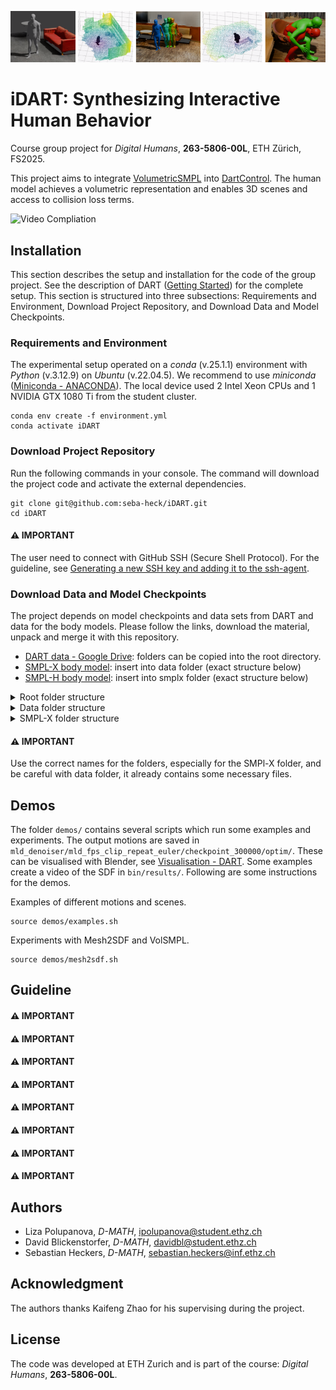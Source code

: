 ![Examples from iDART](./bin/examples/iDART-banner.png)
# iDART: Synthesizing Interactive Human Behavior

Course group project for *Digital Humans*, **263-5806-00L**, ETH Zürich, FS2025.

This project aims to integrate [VolumetricSMPL](https://github.com/markomih/VolumetricSMPL) into [DartControl](https://zkf1997.github.io/DART/). The human model achieves a volumetric representation and enables 3D scenes and access to collision loss terms.

![Video Compliation](./bin/examples/examples-compilation.gif)

## Installation
This section describes the setup and installation for the code of the group project. See the description of DART ([Getting Started](./DART-README.md#getting-started)) for the complete setup. This section is structured into three subsections: Requirements and Environment, Download Project Repository, and Download Data and Model Checkpoints.

### Requirements and Environment

The experimental setup operated on a *conda* (v.25.1.1) environment with *Python* (v.3.12.9) on *Ubuntu* (v.22.04.5). We recommend to use *miniconda* ([Miniconda - ANACONDA](https://www.anaconda.com/docs/getting-started/miniconda/main)). The local device used 2 Intel Xeon CPUs and 1 NVIDIA GTX 1080 Ti from the student cluster. 

```
conda env create -f environment.yml
conda activate iDART
```

### Download Project Repository

Run the following commands in your console. The command will download the project code and activate the external dependencies. 

```
git clone git@github.com:seba-heck/iDART.git
cd iDART
```

#### ⚠️ IMPORTANT
The user need to connect with GitHub SSH (Secure Shell Protocol). For the guideline, see [Generating a new SSH key and adding it to the ssh-agent](https://docs.github.com/en/authentication/connecting-to-github-with-ssh/generating-a-new-ssh-key-and-adding-it-to-the-ssh-agent).

### Download Data and Model Checkpoints

The project depends on model checkpoints and data sets from DART and data for the body models. Please follow the links, download the material, unpack and merge it with this repository. 
- [DART data - Google Drive](https://drive.google.com/drive/folders/1vJg3GFVPT6kr6cA0HrQGmiAEBE2dkaps?usp=drive_link): folders can be copied into the root directory.
- [SMPL-X body model](https://download.is.tue.mpg.de/download.php?domain=smplx&sfile=smplx_lockedhead_20230207.zip): insert into data folder (exact structure below)
- [SMPL-H body model](https://download.is.tue.mpg.de/download.php?domain=mano&resume=1&sfile=smplh.tar.xz): insert into smplx folder (exact structure below)

<details>
  <summary> Root folder structure </summary>

  ```
  .
  ├── config_files
  ├── control
  ├── data             *new
  ├── data_loaders
  ├── data_scripts
  ├── demos
  ├── diffusion
  ├── environment.yml
  ├── evaluation
  ├── misc
  ├── mld
  ├── mld_denoiser    *new
  ├── model
  ├── mvae            *new
  ├── policy_train    *new
  ├── README.md
  ├── scenes
  ├── utils
  └── visualize
  ...
  ``` 
</details>

<details>
  <summary> Data folder structure </summary>

  ```
  data
  ├── action_statistics.json
  ├── fps_dict_all.json
  ├── fps_dict.json
  ├── hml3d_smplh
  │   └── seq_data_zero_male
  ├── inbetween
  │   └── pace_in_circles
  ├── joint_skin_dist.json
  ├── optim_interaction
  │   ├── climb_down.json
  │   └── sit.json
  ├── scenes
  │   └── demo
  ├── seq_data_zero_male
  │   ├── mean_std_h1_f1.pkl
  │   ├── mean_std_h2_f16.pkl
  │   ├── mean_std_h2_f8.pkl
  │   ├── train_text_embedding_dict.pkl
  │   └── val_text_embedding_dict.pkl
  ├── smplx_lockedhead_20230207                        *from other source
  │   └── models_lockedhead                            *unpack and move models here
  ├── stand_20fps.pkl
  ├── stand.pkl
  ├── test_locomotion
  │   ├── demo_walk.json
  │   ├── random.json
  │   ├── test_hop_long.json
  │   ├── test_run_long.json
  │   └── test_walk_long.json
  └── traj_test
      ├── dense_frame180_walk_circle
      ├── dense_frame180_wave_right_hand_circle
      ├── sparse_frame180_walk_square
      └── sparse_punch
  ```
</details>
  
<details>
  <summary> SMPL-X folder structure </summary>

  ```
  data/smplx_lockedhead_20230207/
  └── models_lockedhead
      ├── smplh                     *from MANO/SMPL-H
      │   ├── female
      │   ├── info.txt
      │   ├── LICENSE.txt
      │   ├── male
      │   └── neutral
      └── smplx                     *from SMPL-X
          ├── md5sums.txt
          ├── SMPLX_FEMALE.npz
          ├── SMPLX_MALE.npz
          └── SMPLX_NEUTRAL.npz
  ```
</details>

#### ⚠️ IMPORTANT
Use the correct names for the folders, especially for the SMPl-X folder, and be careful with data folder, it already contains some necessary files.

## Demos
The folder `demos/` contains several scripts which run some examples and experiments. The output motions are saved in `mld_denoiser/mld_fps_clip_repeat_euler/checkpoint_300000/optim/`. These can be visualised with Blender, see [Visualisation - DART](./DART-README.md#visualization). Some examples create a video of the SDF in `bin/results/`. Following are some instructions for the demos.

Examples of different motions and scenes.
```
source demos/examples.sh
```

Experiments with Mesh2SDF and VolSMPL.
```
source demos/mesh2sdf.sh
```

## Guideline

#### ⚠️ IMPORTANT
#### ⚠️ IMPORTANT
#### ⚠️ IMPORTANT
#### ⚠️ IMPORTANT
#### ⚠️ IMPORTANT
#### ⚠️ IMPORTANT
#### ⚠️ IMPORTANT
#### ⚠️ IMPORTANT


## Authors 
- Liza Polupanova, *D-MATH*, ipolupanova@student.ethz.ch
- David Blickenstorfer, *D-MATH*, davidbl@student.ethz.ch 
- Sebastian Heckers, *D-MATH*, sebastian.heckers@inf.ethz.ch 

## Acknowledgment

The authors thanks Kaifeng Zhao for his supervising during the project.

## License
The code was developed at ETH Zurich and is part of the course:
*Digital Humans*, **263-5806-00L**. 
